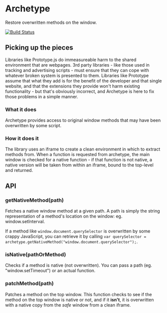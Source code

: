 # Archetype
Restore overwritten methods on the window.

[![Build Status](https://travis-ci.org/perry-mitchell/archetype.svg)](https://travis-ci.org/perry-mitchell/archetype)

## Picking up the pieces
Libraries like Prototype.js do immeasureable harm to the shared environment that are webpages. 3rd party libraries - like those used in tracking and advertising scripts - must ensure that they can cope with whatever broken system is presented to them. Libraries like Prototype assume that what they add is for the benefit of the developer and that single website, and that the extensions they provide won't harm existing functionality - but that's obviously incorrect, and Archetype is here to fix those problems in a simple manner.

### What it does
Archetype provides access to original window methods that may have been overwritten by some script.

### How it does it
The library uses an iframe to create a clean environment in which to extract methods from. When a function is requested from archetype, the main window is checked for a native function - if that function is not native, a native version will be taken from within an iframe, bound to the top-level and returned.

## API

### getNativeMethod(path)
Fetches a native window method at a given path. A path is simply the string representation of a method's location on the window: eg. window.setInterval.

If a method like `window.document.querySelector` is overwritten by some crappy JavaScript, you can retrieve it by calling `var querySelector = archetype.getNativeMethod("window.document.querySelector");`.

### isNative(pathOrMethod)
Checks if a method is native (not overwritten). You can pass a path (eg. "window.setTimeout") or an actual function.

### patchMethod(path)
Patches a method on the top window. This function checks to see if the method on the top window is native or not, and if it **isn't**, it is overwritten with a native copy from the _safe_ window from a clean iframe.

